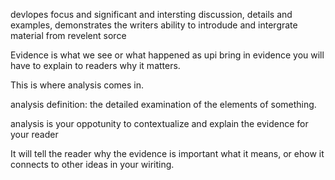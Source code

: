 devlopes focus and significant and intersting discussion, details and  examples,
demonstrates the writers ability to introdude and intergrate material from revelent sorce

Evidence is what we see or what happened as upi bring in evidence you will have to explain to readers why it matters.

This is where analysis comes in.

analysis definition: the detailed examination of the elements of something. 

analysis is your oppotunity to contextualize and explain the evidence for your reader

It will tell the reader why the evidence is important what it means, or ehow it connects to other ideas in your wiriting. 
